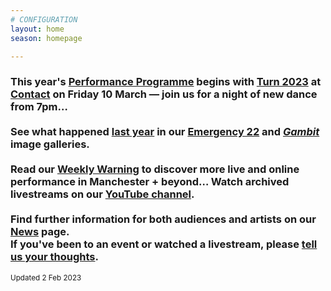 ```yaml
---
# CONFIGURATION
layout: home
season: homepage

---
```

### This year's [Performance Programme](/current/2023) begins with [Turn 2023](/current/2023-turn) at <a href="https://contactmcr.com" target="_blank">Contact</a> on Friday 10 March — join us for a night of new dance from 7pm…<br><br>See what happened [last year](/archive/2022) in our [Emergency 22](/galleries/2022-emergency) and [*Gambit*](/galleries/2022-gambit) image galleries.<br><br>Read our <a href="https://wordofwarning.posthaven.com" target="_blank">Weekly Warning</a> to discover more live and online performance in Manchester + beyond…  Watch archived livestreams on our <a href="https://youtube.com/@warnmcr" target="_blank">YouTube channel</a>.<br><br>Find further information for both audiences and artists on our [News](/news) page.<br>If you've been to an event or watched a livestream, please <a href="http://bit.ly/warnmcrfeedback" target="_blank">tell us your thoughts</a>.         
<small>Updated 2 Feb 2023</small>
